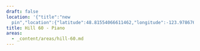 ```yaml
---
draft: false
location: '{"title":"new
  pin","location":{"latitude":48.81554066611462,"longitude":-123.97867623030776,"elevation":201.03705857413374},"view":{"latitude":48.809062464240164,"longitude":-124.01506799662776,"height":2296.1718993421327,"heading":40.44130710449046,"pitch":-32.00982614118955,"roll":0.0031851890277421104}}'
title: Hill 60 - Piano
areas:
  - _content/areas/hill-60.md
---
```

